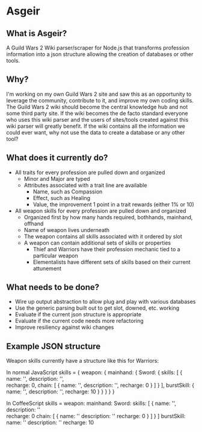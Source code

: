 Asgeir
======

What is Asgeir?
---------------
A Guild Wars 2 Wiki parser/scraper for Node.js that transforms profession information into a json structure allowing the creation of databases or other tools. 

Why?
----
I'm working on my own Guild Wars 2 site and saw this as an opportunity to leverage the community, contribute to it, and improve my own coding skills. The Guild Wars 2 wiki should become the central knowledge hub and not some third party site. If the wiki becomes the de facto standard everyone who uses this wiki parser and the users of sites/tools created against this wiki parser will greatly benefit. If the wiki contains all the information we could ever want, why not use the data to create a database or any other tool?

What does it currently do?
--------------------------
- All traits for every profession are pulled down and organized
	- Minor and Major are typed
	- Attributes associated with a trait line are available
		- Name, such as Compassion
		- Effect, such as Healing 
		- Value, the improvement 1 point in a trait rewards (either 1% or 10)
- All weapon skills for every profession are pulled down and organized
	- Organized first by how many hands required, bothhands, mainhand, offhand
	- Name of weapon lives underneath
	- The weapon contains all skills associated with it ordered by slot
	- A weapon can contain additional sets of skills or properties
		- Thief and Warriors have their profession mechanic tied to a particular weapon
		- Elementalists have different sets of skills based on their current attunement

What needs to be done?
----------------------
- Wire up output abstraction to allow plug and play with various databases
- Use the generic parsing built out to get slot, downed, etc. working
- Evaluate if the current json structure is appropriate
- Evaluate if the current code needs more refactoring
- Improve resiliency against wiki changes

Example JSON structure
----------------------
Weapon skills currently have a structure like this for Warriors:

In normal JavaScript
	skills = {
		weapon: {
			mainhand: {
				Sword: {
					skills: [
						{
							name: '',
							description: '',							
							recharge: 0,
							chain: [
								{
									name: '',
									description: '',
									recharge: 0
								}
							]
						}
					],
					burstSkill: {
						name: '',
						description: '',
						recharge: 10
					}
				}
			}
		}
	}

In CoffeeScript
	skills =
		weapon:
			mainhand:
				Sword:
					skills: [
						{
							name: '',
							description: ''							
							recharge: 0
							chain: [
								{
									name: ''
									description: ''
									recharge: 0
								}
							]
						}
					]
					burstSkill:
						name: ''
						description: ''
						recharge: 10		
				